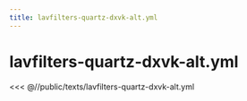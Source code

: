 ```yaml
---
title: lavfilters-quartz-dxvk-alt.yml
---
```


# lavfilters-quartz-dxvk-alt.yml

<script setup>
import DownloadButton from '@components/DownloadButton.vue'
</script>

<DownloadButton
  filePath="texts/lavfilters-quartz-dxvk-alt.yml"
/>

<<< @//public/texts/lavfilters-quartz-dxvk-alt.yml
